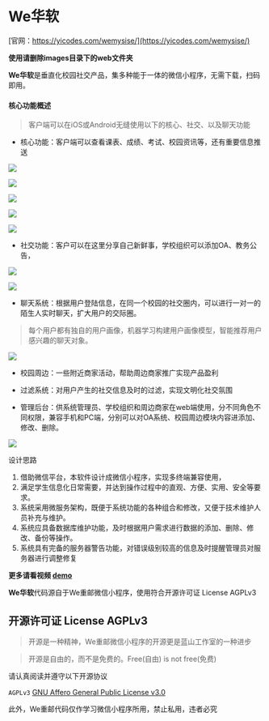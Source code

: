 We华软
===
[官网：https://yicodes.com/wemysise/](https://yicodes.com/wemysise/)

**使用请删除images目录下的web文件夹**

**We华软**是垂直化校园社交产品，集多种能于一体的微信小程序，无需下载，扫码即用。

#### 核心功能概述

>客户端可以在iOS或Android无缝使用以下的核心、社交、以及聊天功能

* 核心功能：客户端可以查看课表、成绩、考试、校园资讯等，还有重要信息推送

![](https://yicodes.com/wemysise/images/web/a3.jpg)

![](https://yicodes.com/wemysise/images/web/a2.jpg)

![](https://yicodes.com/wemysise/images/web/a4.jpg)

![](https://yicodes.com/wemysise/images/web/a9.jpg)

![](https://yicodes.com/wemysise/images/web/a1.jpg)


* 社交功能：客户可以在这里分享自己新鲜事，学校组织可以添加OA、教务公告，

![](https://yicodes.com/wemysise/images/web/a6.jpg)

![](https://yicodes.com/wemysise/images/web/a10.jpg)


* 聊天系统：根据用户登陆信息，在同一个校园的社交圈内，可以进行一对一的陌生人实时聊天，扩大用户的交际圈。

>每个用户都有独自的用户画像，机器学习构建用户画像模型，智能推荐用户感兴趣的聊天对象。

![](https://yicodes.com/wemysise/images/web/a7.jpg)


* 校园周边：一些附近商家活动，帮助周边商家推广实现产品盈利

* 过滤系统：对用户产生的社交信息及时的过滤，实现文明化社交氛围

* 管理后台：供系统管理员、学校组织和周边商家在web端使用，分不同角色不同权限，兼容手机和PC端，分别可以对OA系统、校园周边模块内容进添加、修改、删除。

![](https://yicodes.com/wemysise/images/web/a8.jpg)


设计思路

1.	借助微信平台，本软件设计成微信小程序，实现多终端兼容使用，
2.	满足学生信息化日常需要，并达到操作过程中的直观、方便、实用、安全等要求。
3.	系统采用微服务架构，既便于系统功能的各种组合和修改，又便于技术维护人员补充与维护。
4.	系统应具备数据库维护功能，及时根据用户需求进行数据的添加、删除、修改、备份等操作。
5.	系统具有完备的服务器警告功能，对错误级别较高的信息及时提醒管理员对服务器进行调整修复

**更多请看视频 [demo](https://v.qq.com/x/page/m0394fkrzo2.html)**

**We华软**代码源自于We重邮微信小程序，使用符合开源许可证 License AGPLv3

## 开源许可证 License AGPLv3
 
> 开源是一种精神，We重邮微信小程序的开源更是蓝山工作室的一种进步
 
> 开源是自由的，而不是免费的。Free(自由) is not free(免费)

请认真阅读并遵守以下开源协议

`AGPLv3` [GNU Affero General Public License v3.0](https://github.com/lanshan-studio/wecqupt/blob/master/LICENSE)

此外，We重邮代码仅作学习微信小程序所用，禁止私用，违者必究